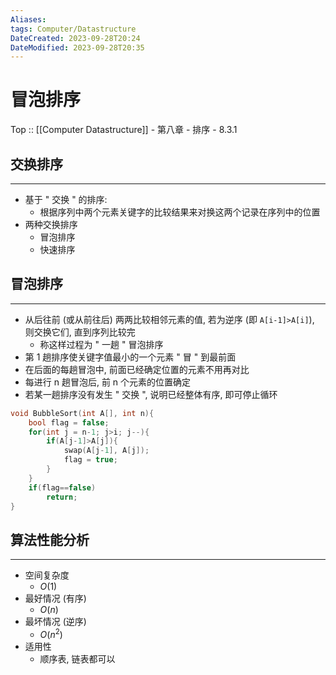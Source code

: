 ```yaml
---
Aliases: 
tags: Computer/Datastructure 
DateCreated: 2023-09-28T20:24
DateModified: 2023-09-28T20:35
---
```

# 冒泡排序

Top :: [[Computer Datastructure]] - 第八章 - 排序 - 8.3.1

## 交换排序
---
- 基于 " 交换 " 的排序:
	- 根据序列中两个元素关键字的比较结果来对换这两个记录在序列中的位置
- 两种交换排序
	- 冒泡排序
	- 快速排序

## 冒泡排序
---
- 从后往前 (或从前往后) 两两比较相邻元素的值, 若为逆序 (即 `A[i-1]>A[i]`), 则交换它们, 直到序列比较完
	- 称这样过程为 " 一趟 " 冒泡排序
- 第 1 趟排序使关键字值最小的一个元素 " 冒 " 到最前面
- 在后面的每趟冒泡中, 前面已经确定位置的元素不用再对比
- 每进行 n 趟冒泡后, 前 n 个元素的位置确定
- 若某一趟排序没有发生 " 交换 ", 说明已经整体有序, 即可停止循环

```cpp
void BubbleSort(int A[], int n){
	bool flag = false;
	for(int j = n-1; j>i; j--){
		if(A[j-1]>A[j]){
			swap(A[j-1], A[j]);
			flag = true;
		}
	}
	if(flag==false)
		return;
}
```

## 算法性能分析
---
- 空间复杂度
	- $O(1)$
- 最好情况 (有序)
	- $O(n)$
- 最坏情况 (逆序)
	- $O(n^{2})$
- 适用性
	- 顺序表, 链表都可以
